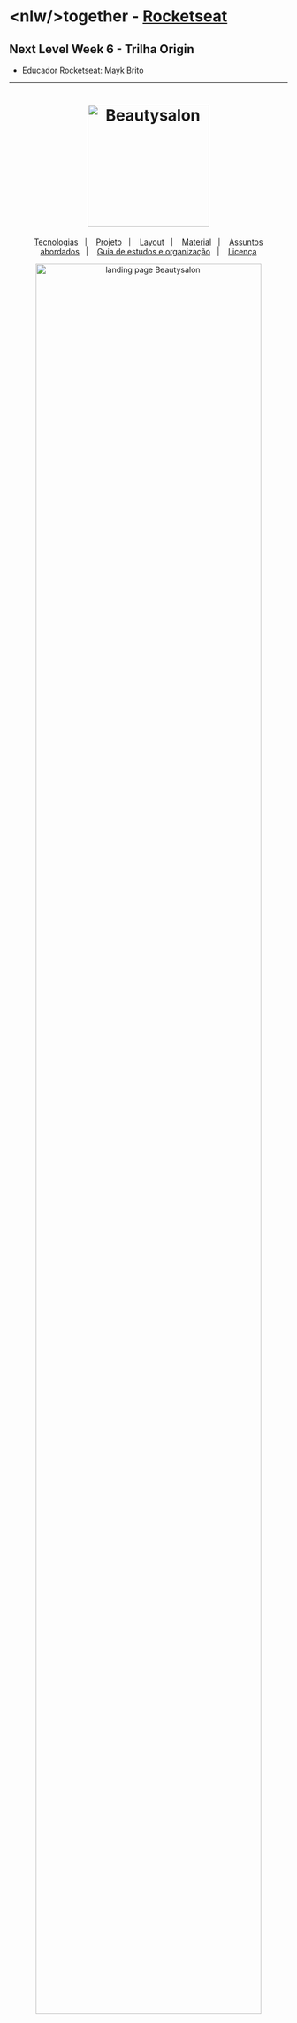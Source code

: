 # \<nlw/\>together - [Rocketseat](https://rocketseat.com.br/)
## Next Level Week 6 - Trilha Origin

- Educador Rocketseat: Mayk Brito

----

<h1 align="center">
  <img alt="Beautysalon" title="Beautysalon" src=".github/projeto.png" width="220px" />
</h1>
<p align="center">
  <a href="#-tecnologias">Tecnologias</a>&nbsp;&nbsp;&nbsp;|&nbsp;&nbsp;&nbsp;
  <a href="#-projeto">Projeto</a>&nbsp;&nbsp;&nbsp;|&nbsp;&nbsp;&nbsp;
  <a href="#-layout">Layout</a>&nbsp;&nbsp;&nbsp;|&nbsp;&nbsp;&nbsp;
  <a href="#-material">Material</a>&nbsp;&nbsp;&nbsp;|&nbsp;&nbsp;&nbsp;
  <a href="#-assuntos-abordados">Assuntos abordados</a>&nbsp;&nbsp;&nbsp;|&nbsp;&nbsp;&nbsp;
  <a href="#%EF%B8%8F-guia-de-estudos-e-organização">Guia de estudos e organização</a>&nbsp;&nbsp;&nbsp;|&nbsp;&nbsp;&nbsp;
  <a href="#-licença">Licença</a>
</p>

<p align="center">
  <img alt="landing page Beautysalon" src=".github/Landing-page.png" width="90%">
</p>


## 🚀 Tecnologias

Esse projeto foi desenvolvido com as seguintes tecnologias:

- HTML (Responsive Web Design)
- CSS
- JavaScript
- Swiperjs
- scrollRevealjs
  
## 💻 Projeto

O Beautysalon é um site de um salão de beleza desenvolvido com o conceito de mobile first, com uma seção utilizando slider e animação de elementos conforme eles entram ou saem da janela de visualização (viewport).

## 🔖 Layout

Você pode visualizar o layout do projeto através do [Figma](https://www.figma.com/file/cccwr6dfpk9uxXNmcKY0bn/Origin-Six). É necessário ter conta no [Figma](https://figma.com) para acessá-lo e interagir.


## 📓 Material

Material para o projeto e configuração do ambiente no [Notion](https://www.notion.so/NLW6-Trilha-Origin-64d5e195f89945b9b15e7554dbff0127)



## 📝 Assuntos abordados

### 🏁 Aula 1 - O começo de tudo

### Fundamentos WEB

- Programação WEB
  - O que é programação?
    - Ensinar computador
      - Algoritmos
        - [x]  Passo a passo
        - [x]  Conjunto de Regras
      -Lógica de Programação
        - [x]  Maneira de Pensar
      -Sintaxe
        - [x]  Maneira correta de escrever
    - Linguagem de programação
      - Javascript
  
- Front-end e Back-end
  - Comunicação
    - Cliente chama
    - Servidor escuta e responde
  - Como é feita essa comunicação?
    - HTTP (HyperText Transfer Protocol)
    - URL (Universal Resource Location)
    - Troca de dados
  - Tecnologias do Front-end
    - HTML
    - CSS
    - Javascript

### Introdução às tecnologias

- HTML
  - O que é?
  - Tags e Anatomia
  - Aninhamento
  - Exemplo de código

- CSS
  - O que é?
    - Cascading Style Sheets
    - Apresentação visual para o cliente
    - Estilo para o HTML
  - Seletores e anatomia
  - Exemplo de código
  - Cascading
  - Specificity
  - Responsivo
  - Box Model
  - Layout
  
- Javascript
  - Tipos de dados
    - String
    - Number
    - Boolean
  - Variáveis
    - const
    - let
  - Objetos
    - conjunto de atributos e funcionalidades
  - Funções
    - cria sequencia de passos da aplicação
    - executa a sequencia
  - Condições
    - (if) se algo for verdadeiro, faz alguma coisa
    - se for false (else) faz outra coisa
  - Repetições (loop)
    - for
  
### 👨‍🎓 Aula 2: Expandindo o conhecimento

### Etapas

- Estrutura do menu
- Pack de ícones
- Menu mobile
  - Abrir ao clicar no ícone
  - Tela cheia
  - Esconder ao clicar
- Section
  - Sobre
    - Imagem
    - Texto
  - Serviços
    - Cards
- Rolagem suave
- Header scroll

### 🎛️ Aula 3: Novos controles

- Depoimentos
  - Estrutura HTML
  - Fotos dos users
  - Estilizar a seção
  - Biblioteca Swiper
- Contato
  - Estrutura HTML
  - Estilo
  - Enviar mensagem via whats
  
- Animação quando rolar a página (scrollreveal)

### 🔬 Aula 4: Aprofundando os conceitos

- Rodapé
  - Estrutura HTML
  - Redes sociais
  - Estilizar
- Voltar para cima
  - Estrutura HTML
  - Estilo
  - Criar lógica
- Intro Media Queries
  - Responsivo

### 🔚 Aula 05: Finalizando o projeto

- Media Queries
  - Responsivo
  - Menu
  - Home
  - About
  - Services
  - Testimonials
    - Ajustes JS
  - Contact
  - Footer
    - social com grid
  - bugfix
  - Link ativo
  
## 🗂️ Guia de estudos e organização

- Aprendizado ativo x passivo
  - Aprenda a se perguntar: Se pergunte o que você acabou de ver
  - Aprenda a ensinar: Repita o que você acabou de ver.
- Anotação e Revisão
  - Anote mais após a aula
  - Revise suas anotações e busque respostas para o que você não entendeu

## 📝 Licença

Esse projeto está sob a licença MIT. Veja o arquivo [LICENSE](LICENSE) para mais detalhes.

<p align="center">

  <img alt="License" src="https://img.shields.io/static/v1?style=plastic&label=license&message=MIT&color=49AA26&labelColor=000000">
  <img src="https://img.shields.io/static/v1?label=%3Cnlw/%3Etogether&message=origin&labelColor=8257e5&color=000000&style=plastic">
</p>
